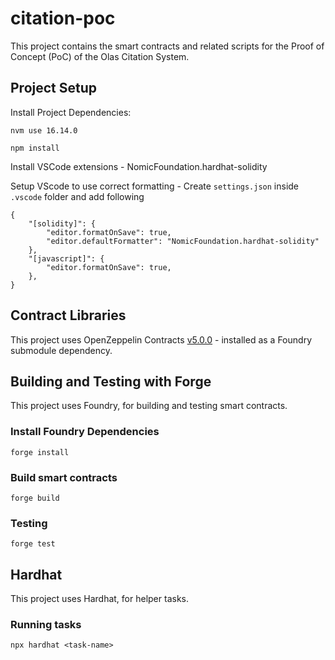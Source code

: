 # citation-poc
This project contains the smart contracts and related scripts for the Proof of Concept (PoC) of the Olas Citation System.

## Project Setup

 Install Project Dependencies:

```shell
nvm use 16.14.0
```

```shell
npm install
```

Install VSCode extensions - NomicFoundation.hardhat-solidity

Setup VScode to use correct formatting
    - Create `settings.json` inside `.vscode` folder and add following
```
{
    "[solidity]": {
        "editor.formatOnSave": true,
        "editor.defaultFormatter": "NomicFoundation.hardhat-solidity"
    },
    "[javascript]": {
        "editor.formatOnSave": true,
    },
}
```
## Contract Libraries
This project uses OpenZeppelin Contracts [v5.0.0](https://github.com/OpenZeppelin/openzeppelin-contracts/blob/v5.0.0/) - installed as a Foundry submodule dependency.


## Building and Testing with Forge
This project uses Foundry, for building and testing smart contracts. 

### Install Foundry Dependencies

```shell
forge install
```

### Build smart contracts

```shell
forge build
```

### Testing

```shell
forge test
```

## Hardhat
This project uses Hardhat, for helper tasks.

### Running tasks

```shell
npx hardhat <task-name>
```